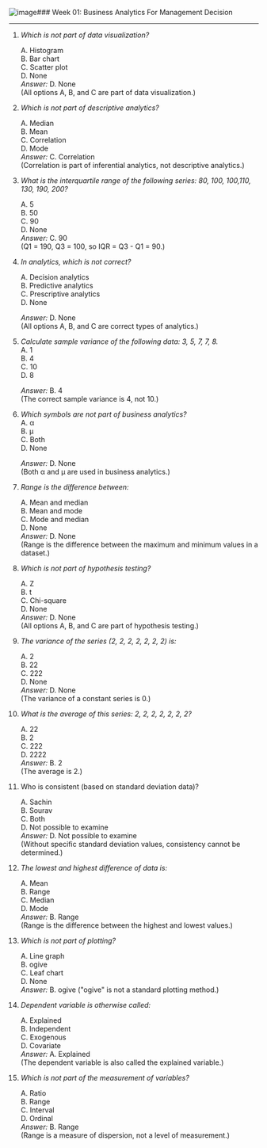 ![image](https://github.com/user-attachments/assets/418e51db-cd0e-4edb-98e0-2f9216fe0ec7)### Week 01: Business Analytics For Management Decision

---

1. *Which is not part of data visualization?*  

   A. Histogram  
   B. Bar chart  
   C. Scatter plot  
   D. None  
   *Answer:* D. None  
   (All options A, B, and C are part of data visualization.)

2. *Which is not part of descriptive analytics?*  

   A. Median  
   B. Mean  
   C. Correlation  
   D. Mode  
   *Answer:* C. Correlation  
   (Correlation is part of inferential analytics, not descriptive analytics.)

3. *What is the interquartile range of the following series: 80, 100, 100,110, 130, 190, 200?*
   
   A. 5  
   B. 50  
   C. 90  
   D. None  
   *Answer:*  C. 90   
   (Q1 = 190, Q3 = 100, so IQR = Q3 - Q1 = 90.)

4. *In analytics, which is not correct?*  

   A. Decision analytics  
   B. Predictive analytics  
   C. Prescriptive analytics  
   D. None  

   *Answer:* D. None  
   (All options A, B, and C are correct types of analytics.)

5. *Calculate sample variance of the following data: 3, 5, 7, 7, 8.*  
   A. 1  
   B. 4  
   C. 10  
   D. 8  

   *Answer:* B. 4  
   (The correct sample variance is 4, not 10.)

6. *Which symbols are not part of business analytics?*  
   A. α  
   B. μ  
   C. Both  
   D. None  

   *Answer:* D. None  
   (Both α and μ are used in business analytics.)

7. *Range is the difference between:*  

   A. Mean and median  
   B. Mean and mode  
   C. Mode and median  
   D. None  
   *Answer:* D. None  
   (Range is the difference between the maximum and minimum values in a dataset.)

8. *Which is not part of hypothesis testing?*  

   A. Z  
   B. t  
   C. Chi-square  
   D. None  
   *Answer:* D. None  
   (All options A, B, and C are part of hypothesis testing.)

9. *The variance of the series (2, 2, 2, 2, 2, 2, 2) is:*  

   A. 2  
   B. 22  
   C. 222  
   D. None  
   *Answer:* D. None  
   (The variance of a constant series is 0.)

10. *What is the average of this series: 2, 2, 2, 2, 2, 2, 2?*  

     A. 22  
    B. 2  
    C. 222  
    D. 2222  
    *Answer:* B. 2  
    (The average is 2.)

11. Who is consistent (based on standard deviation data)? 

    A. Sachin  
    B. Sourav  
    C. Both  
    D. Not possible to examine  
    *Answer:* D. Not possible to examine  
    (Without specific standard deviation values, consistency cannot be determined.)

12. *The lowest and highest difference of data is:*  

    A. Mean  
    B. Range  
    C. Median  
    D. Mode  
    *Answer:* B. Range  
    (Range is the difference between the highest and lowest values.)

13. *Which is not part of plotting?*  

    A. Line graph  
    B. ogive  
    C. Leaf chart  
    D. None  
    *Answer:* B. ogive 
    ("ogive" is not a standard plotting method.)

14. *Dependent variable is otherwise called:*
    
    A. Explained  
    B. Independent  
    C. Exogenous  
    D. Covariate  
    *Answer:* A. Explained  
    (The dependent variable is also called the explained variable.)

15. *Which is not part of the measurement of variables?*
    
    A. Ratio  
    B. Range  
    C. Interval  
    D. Ordinal  
    *Answer:* B. Range  
    (Range is a measure of dispersion, not a level of measurement.)


